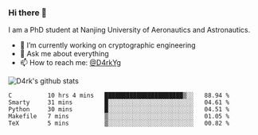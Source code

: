 ### Hi there 👋

I am a PhD student at Nanjing University of Aeronautics and Astronautics.

- 🔭 I’m currently working on cryptographic engineering
- 💬 Ask me about everything
- 📫 How to reach me: [@D4rkYg](https://twitter.com/D4rkYg)

![D4rk's github stats](https://github-readme-stats.vercel.app/api?username=dd4rk&show_icons=true&title_color=fff&icon_color=79ff97&text_color=9f9f9f&bg_color=151515)

<!--START_SECTION:waka-->
```text
C          10 hrs 4 mins   ██████████████████████▒░░   88.94 % 
Smarty     31 mins         █░░░░░░░░░░░░░░░░░░░░░░░░   04.61 % 
Python     30 mins         █░░░░░░░░░░░░░░░░░░░░░░░░   04.51 % 
Makefile   7 mins          ▒░░░░░░░░░░░░░░░░░░░░░░░░   01.05 % 
TeX        5 mins          ▒░░░░░░░░░░░░░░░░░░░░░░░░   00.82 % 
```
<!--END_SECTION:waka-->

